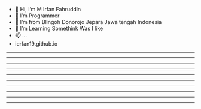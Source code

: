 - 👋 Hi, I’m M Irfan Fahruddin
- 👀 I’m Programmer
- 🌱 I’m from Blingoh Donorojo Jepara Jawa tengah Indonesia
- 💞️ I’m Learning Somethink Was I like
- 📫 ...
- ierfan19.github.io

************************************************************
************************************************************
**		***  ********  *******   ***      **     **       **
**		***  **	   **  ******	** **     ** *   **		  **
**		***  ********  **      **   **	  ** * * **       **
**  	***  *****	   ****** *********   **  * ***       **
**  	***  **  **    **    **       **  **    ***       **
**  	***  **   **   **   **         ** **     **       **
************************************************************
************************************************************

<!---
Ierfan19/Ierfan19 is a ✨ special ✨ repository because its `README.md` (this file) appears on your GitHub profile.
You can click the Preview link to take a look at your changes.
--->
